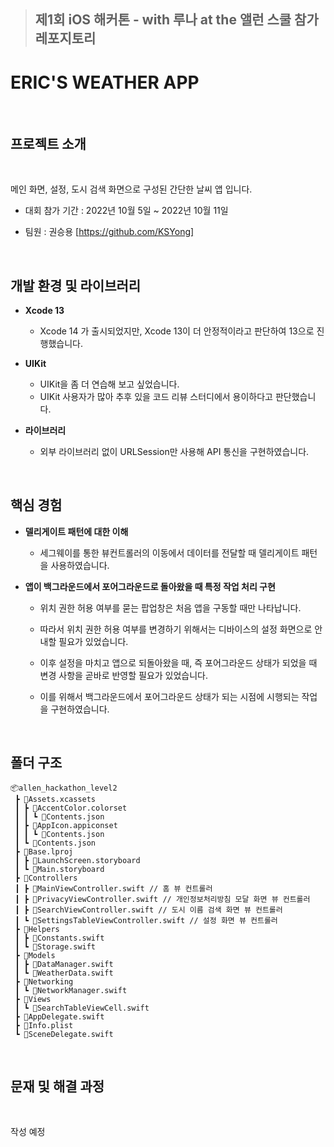 >## 제1회 iOS 해커톤 - with 루나 at the 앨런 스쿨 참가 레포지토리

# ERIC'S WEATHER APP

</br>

## 프로젝트 소개

</br>

메인 화면, 설정, 도시 검색 화면으로 구성된 간단한 날씨 앱 입니다.

* 대회 참가 기간 : 2022년 10월 5일 ~ 2022년 10월 11일 

* 팀원 : 권승용 [https://github.com/KSYong]

</br>

## 개발 환경 및 라이브러리

* **Xcode 13**
    * Xcode 14 가 출시되었지만, Xcode 13이 더 안정적이라고 판단하여 13으로 진행했습니다. 
* **UIKit**
    * UIKit을 좀 더 연습해 보고 싶었습니다.
    * UIKit 사용자가 많아 추후 있을 코드 리뷰 스터디에서 용이하다고 판단했습니다.

* **라이브러리**
    * 외부 라이브러리 없이 URLSession만 사용해 API 통신을 구현하였습니다. 

</br>

## 핵심 경험

* **델리게이트 패턴에 대한 이해**
    * 세그웨이를 통한 뷰컨트롤러의 이동에서 데이터를 전달할 때 델리게이트 패턴을 사용하였습니다.

* **앱이 백그라운드에서 포어그라운드로 돌아왔을 때 특정 작업 처리 구현**
    *  위치 권한 허용 여부를 묻는 팝업창은 처음 앱을 구동할 때만 나타납니다. 
    * 따라서 위치 권한 허용 여부를 변경하기 위해서는 디바이스의 설정 화면으로 안내할 필요가 있었습니다.

    * 이후 설정을 마치고 앱으로 되돌아왔을 때, 즉 포어그라운드 상태가 되었을 때 변경 사항을 곧바로 반영할 필요가 있었습니다.
    
    * 이를 위해서 백그라운드에서 포어그라운드 상태가 되는 시점에 시행되는 작업을 구현하였습니다.

</br>

## 폴더 구조

```
📦allen_hackathon_level2
 ┣ 📂Assets.xcassets
 ┃ ┣ 📂AccentColor.colorset
 ┃ ┃ ┗ 📜Contents.json
 ┃ ┣ 📂AppIcon.appiconset
 ┃ ┃ ┗ 📜Contents.json
 ┃ ┗ 📜Contents.json
 ┣ 📂Base.lproj
 ┃ ┣ 📜LaunchScreen.storyboard
 ┃ ┗ 📜Main.storyboard
 ┣ 📂Controllers
 ┃ ┣ 📜MainViewController.swift // 홈 뷰 컨트롤러
 ┃ ┣ 📜PrivacyViewController.swift // 개인정보처리방침 모달 화면 뷰 컨트롤러
 ┃ ┣ 📜SearchViewController.swift // 도시 이름 검색 화면 뷰 컨트롤러
 ┃ ┗ 📜SettingsTableViewController.swift // 설정 화면 뷰 컨트롤러
 ┣ 📂Helpers
 ┃ ┣ 📜Constants.swift 
 ┃ ┗ 📜Storage.swift 
 ┣ 📂Models
 ┃ ┣ 📜DataManager.swift
 ┃ ┗ 📜WeatherData.swift
 ┣ 📂Networking
 ┃ ┗ 📜NetworkManager.swift
 ┣ 📂Views
 ┃ ┗ 📜SearchTableViewCell.swift
 ┣ 📜AppDelegate.swift
 ┣ 📜Info.plist
 ┗ 📜SceneDelegate.swift
```


</br>

## 문재 및 해결 과정

</br>

작성 예정

</br>



